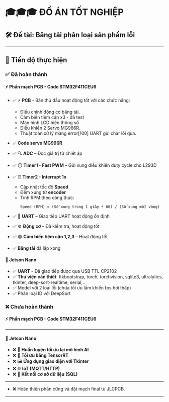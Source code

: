 # 🎓🎓🎓 **ĐỒ ÁN TỐT NGHIỆP**

## 🛠️ **Đề tài: Băng tải phân loại sản phẩm lỗi**

---

## 🔄 **Tiến độ thực hiện**

### ✅ Đã hoàn thành
#### ⚡ Phần mạch PCB - Code STM32F411CEU6 
- ✅ ⚡ **PCB** - Bản thử đầu hoạt động tốt với các chức năng:
  - Điều chỉnh động cơ băng tải.
  - Cảm biến tiệm cận x3 - đã test
  - Màn hình LCD hiện thông số
  - Điều khiển 2 Servo MG966R. 
  - Thuật toán xử lý mảng error[100] UART gửi char lỗi qua.
 
- ✅   **Code servo MG996R** 
- ✅ 🔍 **ADC** – Đọc giá trị từ chiết áp  
- ✅ ⏱️ **Timer1 - Fast PWM** – Gửi xung điều khiển duty cycle cho L293D  
- ✅ ⏰ **Timer2 - Interrupt 1s**  
  - Cập nhật tốc độ **Speed**  
  - Đếm xung từ **encoder**  
  - Tính RPM theo công thức:
    ```
    Speed (RPM) = (Số xung trong 1 giây * 60) / (Số xung mỗi vòng)
    ```
- ✅ 📡 **UART** – Giao tiếp UART hoạt động ổn định  
- ✅ ⚙️ **Động cơ** – Đã kiểm tra, hoạt động tốt  
- ✅ 🟢 **Cảm biến tiệm cận 1,2,3** – Hoạt động tốt
- ✅ **Băng tải** đã lắp xong

#### 🤖 Jetson Nano
- ✅ **UART** - Đã giao tiếp được qua USB TTL CP2102
- ✅ **Thư viện cần thiết**: ttkbootstrap, torch, torchvision, sqlite3, ultralytics, tkinter, deep-sort-realtime, serial,..
- ✅ Model với 2 loại lỗi (chưa tối ưu lắm khiến fps hơi thấp)
- ✅ Phân loại ID với DeepSort

### ❌ Chưa hoàn thành

#### ⚡ Phần mạch PCB - Code STM32F411CEU6 
---
#### 🤖 Jetson Nano

- ❌ 🧠 **Huấn luyện tối ưu lại mô hình AI**
- ❌ 🚀 **Tối ưu bằng TensorRT**
- ❌ 🖼️ **Ứng dụng giao diện với Tkinter**
- ❌ 🌐 **IoT (MQTT/HTTP)**
- ❌ 💾 **Kết nối cơ sở dữ liệu (SQL)**

---
- ❌ Hoàn thiện phần cứng và đặt mạch final từ JLCPCB.
---

